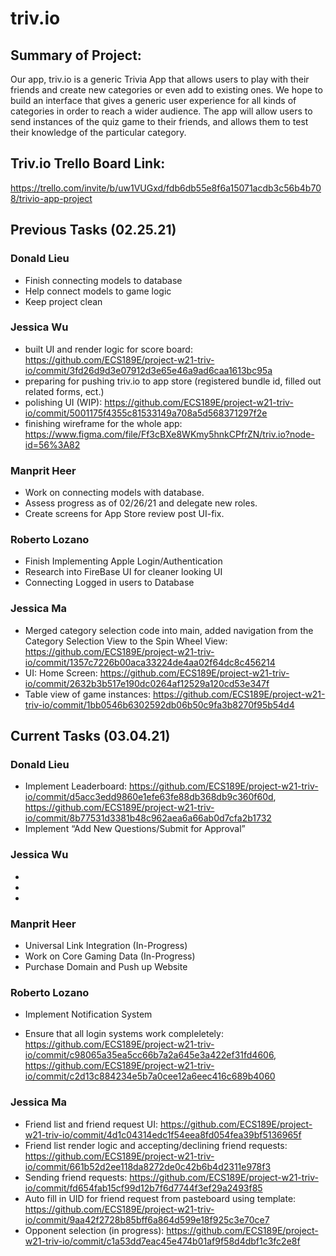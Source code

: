 # triv.io

## Summary of Project: 
Our app, triv.io is a generic Trivia App that allows users to play with their friends and create new categories or even add to existing ones. We hope to build an interface that gives a generic user experience for all kinds of categories in order to reach a wider audience. The app will allow users to send instances of the quiz game to their friends, and allows them to test their knowledge of the particular category.

## Triv.io Trello Board Link: 
https://trello.com/invite/b/uw1VUGxd/fdb6db55e8f6a15071acdb3c56b4b708/trivio-app-project

## Previous Tasks (02.25.21)

### Donald Lieu
* Finish connecting models to database
* Help connect models to game logic
* Keep project clean
>
### Jessica Wu 
* built UI and render logic for score board: https://github.com/ECS189E/project-w21-triv-io/commit/3fd26d9d3e07912d3e65e46a9ad6caa1613bc95a
 * preparing for pushing triv.io to app store (registered bundle id, filled out related forms, ect.)
 * polishing UI (WIP): https://github.com/ECS189E/project-w21-triv-io/commit/5001175f4355c81533149a708a5d568371297f2e
 * finishing wireframe for the whole app: https://www.figma.com/file/Ff3cBXe8WKmy5hnkCPfrZN/triv.io?node-id=56%3A82
### Manprit Heer
* Work on connecting models with database.
* Assess progress as of 02/26/21 and delegate new roles. 
* Create screens for App Store review post UI-fix. 

### Roberto Lozano
* Finish Implementing Apple Login/Authentication
* Research into FireBase UI for cleaner looking UI
* Connecting Logged in users to Database
### Jessica Ma
* Merged category selection code into main, added navigation from the Category Selection View to the Spin Wheel View: https://github.com/ECS189E/project-w21-triv-io/commit/1357c7226b00aca33224de4aa02f64dc8c456214
* UI: Home Screen: https://github.com/ECS189E/project-w21-triv-io/commit/2632b3b517e190dc0264af12529a120cd53e347f
* Table view of game instances: https://github.com/ECS189E/project-w21-triv-io/commit/1bb0546b6302592db06b50c9fa3b8270f95b54d4


## **Current Tasks** (03.04.21)
### Donald Lieu 
  * Implement Leaderboard: https://github.com/ECS189E/project-w21-triv-io/commit/d5acc3edd9860e1efe63fe88db368db9c360f60d, https://github.com/ECS189E/project-w21-triv-io/commit/8b77531d3381b48c962aea6a66ab0d7cfa2b1732
  *	Implement “Add New Questions/Submit for Approval”

### Jessica Wu 
*
*
*

### Manprit Heer
* Universal Link Integration (In-Progress)
* Work on Core Gaming Data (In-Progress)
* Purchase Domain and Push up Website

### Roberto Lozano 
* Implement Notification System

* Ensure that all login systems work compleletely: https://github.com/ECS189E/project-w21-triv-io/commit/c98065a35ea5cc66b7a2a645e3a422ef31fd4606, https://github.com/ECS189E/project-w21-triv-io/commit/c2d13c884234e5b7a0cee12a6eec416c689b4060

### Jessica Ma 
* Friend list and friend request UI: https://github.com/ECS189E/project-w21-triv-io/commit/4d1c04314edc1f54eea8fd054fea39bf5136965f
* Friend list render logic and accepting/declining friend requests: https://github.com/ECS189E/project-w21-triv-io/commit/661b52d2ee118da8272de0c42b6b4d2311e978f3
* Sending friend requests: https://github.com/ECS189E/project-w21-triv-io/commit/fd654fab15cf99d12b7f6d7744f3ef29a2493f85
* Auto fill in UID for friend request from pasteboard using template: https://github.com/ECS189E/project-w21-triv-io/commit/9aa42f2728b85bff6a864d599e18f925c3e70ce7
* Opponent selection (in progress): https://github.com/ECS189E/project-w21-triv-io/commit/c1a53dd7eac45e474b01af9f58d4dbf1c3fc2e8f
